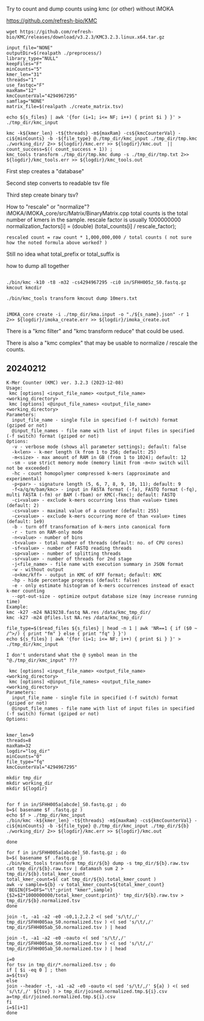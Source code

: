 

Try to count and dump counts using kmc (or other) without iMOKA

https://github.com/refresh-bio/KMC


```
wget https://github.com/refresh-bio/KMC/releases/download/v3.2.3/KMC3.2.3.linux.x64.tar.gz
```


```
input_file="NONE"
outputDir=$(realpath ./preprocess/)
library_type="NULL"
keepFiles="F"
minCounts="5"
kmer_len="31"
threads="1"
use_fastqc="F"
maxRam="12"
kmcCounterVal="4294967295"
samflag="NONE"
matrix_file=$(realpath ./create_matrix.tsv)

echo ${s_files} | awk '{for (i=1; i<= NF; i++) { print $i } }' > ./tmp_dir/kmc_input

kmc -k${kmer_len} -t${threads} -m${maxRam} -cs${kmcCounterVal} -ci${minCounts} -b -${file_type} @./tmp_dir/kmc_input ./tmp_dir/tmp.kmc ./working_dir/ 2>> ${logdir}/kmc.err >> ${logdir}/kmc.out  || count_success=$(( count_success + 1)) ;
kmc_tools transform ./tmp_dir/tmp.kmc dump -s ./tmp_dir/tmp.txt 2>> ${logdir}/kmc_tools.err >> ${logdir}/kmc_tools.out
```



First step creates a "database"

Second step converts to readable tsv file

Third step create binary tsv?


How to "rescale" or "normalize"?
iMOKA/iMOKA_core/src/Matrix/BinaryMatrix.cpp
	total counts is the total number of kmers in the sample.
  rescale factor is usually 1000000000
		normalization_factors[i] = (double) (total_counts[i] / rescale_factor);

	rescaled count = raw count * 1,000,000,000 / total counts ( not sure how the noted formula above worked? )

Still no idea what total_prefix or total_suffix is


how to dump all together


```

./bin/kmc -k10 -t8 -m32 -cs4294967295 -ci0 in/SFHH005z_S0.fastq.gz kmcout kmcdir

./bin/kmc_tools transform kmcout dump 10mers.txt


iMOKA_core create -i ./tmp_dir/kma.input -o "./${s_name}.json" -r 1 2>> ${logdir}/imoka_create.err >> ${logdir}/imoka_create.out

```

There is a "kmc filter" and "kmc transform reduce" that could be used.

There is also a "kmc complex" that may be usable to normalize / rescale the counts.





##	20240212

```
K-Mer Counter (KMC) ver. 3.2.3 (2023-12-08)
Usage:
 kmc [options] <input_file_name> <output_file_name> <working_directory>
 kmc [options] <@input_file_names> <output_file_name> <working_directory>
Parameters:
  input_file_name - single file in specified (-f switch) format (gziped or not)
  @input_file_names - file name with list of input files in specified (-f switch) format (gziped or not)
Options:
  -v - verbose mode (shows all parameter settings); default: false
  -k<len> - k-mer length (k from 1 to 256; default: 25)
  -m<size> - max amount of RAM in GB (from 1 to 1024); default: 12
  -sm - use strict memory mode (memory limit from -m<n> switch will not be exceeded)
  -hc - count homopolymer compressed k-mers (approximate and experimental)
  -p<par> - signature length (5, 6, 7, 8, 9, 10, 11); default: 9
  -f<a/q/m/bam/kmc> - input in FASTA format (-fa), FASTQ format (-fq), multi FASTA (-fm) or BAM (-fbam) or KMC(-fkmc); default: FASTQ
  -ci<value> - exclude k-mers occurring less than <value> times (default: 2)
  -cs<value> - maximal value of a counter (default: 255)
  -cx<value> - exclude k-mers occurring more of than <value> times (default: 1e9)
  -b - turn off transformation of k-mers into canonical form
  -r - turn on RAM-only mode 
  -n<value> - number of bins 
  -t<value> - total number of threads (default: no. of CPU cores)
  -sf<value> - number of FASTQ reading threads
  -sp<value> - number of splitting threads
  -sr<value> - number of threads for 2nd stage
  -j<file_name> - file name with execution summary in JSON format
  -w - without output
  -o<kmc/kff> - output in KMC of KFF format; default: KMC
  -hp - hide percentage progress (default: false)
  -e - only estimate histogram of k-mers occurrences instead of exact k-mer counting
  --opt-out-size - optimize output database size (may increase running time)
Example:
kmc -k27 -m24 NA19238.fastq NA.res /data/kmc_tmp_dir/
kmc -k27 -m24 @files.lst NA.res /data/kmc_tmp_dir/
```


```
file_type=$($read_files ${s_files} | head -n 1 | awk 'NR==1 { if ($0 ~ /^>/) { print "fm" } else { print "fq" } }')
echo ${s_files} | awk '{for (i=1; i<= NF; i++) { print $i } }' > ./tmp_dir/kmc_input

I don't understand what the @ symbol mean in the "@./tmp_dir/kmc_input" ???

 kmc [options] <input_file_name> <output_file_name> <working_directory>
 kmc [options] <@input_file_names> <output_file_name> <working_directory>
Parameters:
  input_file_name - single file in specified (-f switch) format (gziped or not)
  @input_file_names - file name with list of input files in specified (-f switch) format (gziped or not)
Options:


```




```
kmer_len=9
threads=8
maxRam=32
logdir="log_dir"
minCounts="0"
file_type="fq"
kmcCounterVal="4294967295"

mkdir tmp_dir
mkdir working_dir
mkdir ${logdir}


for f in in/SFHH005a[abcde]_S0.fastq.gz ; do
b=$( basename $f .fastq.gz )
echo $f > ./tmp_dir/kmc_input
./bin/kmc -k${kmer_len} -t${threads} -m${maxRam} -cs${kmcCounterVal} -ci${minCounts} -b -${file_type} @./tmp_dir/kmc_input ./tmp_dir/${b} ./working_dir/ 2>> ${logdir}/kmc.err >> ${logdir}/kmc.out

done

```



```
for f in in/SFHH005a[abcde]_S0.fastq.gz ; do
b=$( basename $f .fastq.gz )
./bin/kmc_tools transform tmp_dir/${b} dump -s tmp_dir/${b}.raw.tsv
cat tmp_dir/${b}.raw.tsv | datamash sum 2 > tmp_dir/${b}.total_kmer_count
total_kmer_count=$( cat tmp_dir/${b}.total_kmer_count )
awk -v sample=${b} -v total_kmer_count=${total_kmer_count} 'BEGIN{FS=OFS="\t";print "kmer",sample}{$2=$2*1000000000/total_kmer_count;print}' tmp_dir/${b}.raw.tsv > tmp_dir/${b}.normalized.tsv
done
```



```
join -t, -a1 -a2 -e0 -o0,1.2,2.2 <( sed 's/\t/,/' tmp_dir/SFHH005aa_S0.normalized.tsv ) <( sed 's/\t/,/' tmp_dir/SFHH005ab_S0.normalized.tsv ) | head

join -t, -a1 -a2 -e0 -oauto <( sed 's/\t/,/' tmp_dir/SFHH005aa_S0.normalized.tsv ) <( sed 's/\t/,/' tmp_dir/SFHH005ab_S0.normalized.tsv ) | head
```


```
i=0
for tsv in tmp_dir/*.normalized.tsv ; do
if [ $i -eq 0 ] ; then
a=${tsv}
else
join --header -t, -a1 -a2 -e0 -oauto <( sed 's/\t/,/' ${a} ) <( sed 's/\t/,/' ${tsv} ) > tmp_dir/joined.normalized.tmp.${i}.csv
a=tmp_dir/joined.normalized.tmp.${i}.csv
fi
i=$[i+1]
done

```












